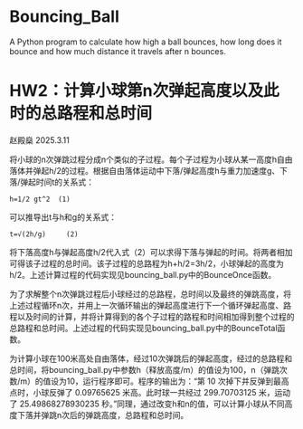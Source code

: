 # Bouncing_Ball
A Python program to calculate how high a ball bounces, how long does it bounce and how much distance it travels after n bounces.

# HW2：计算小球第n次弹起高度以及此时的总路程和总时间

赵殿燊 2025.3.11

将小球的n次弹跳过程分成n个类似的子过程。每个子过程为小球从某一高度h自由落体并弹起h/2的过程。根据自由落体运动中下落/弹起高度h与重力加速度g、下落/弹起时间t的关系式：

	h=1/2 gt^2	(1)
 
可以推导出t与h和g的关系式：

	t=√(2h/g)	  (2)
 
将下落高度h与弹起高度h/2代入式（2）可以求得下落与弹起的时间。将两者相加可得该子过程的总时间。该子过程的总路程为h+h/2=3h/2，小球弹起的高度为h/2。上述计算过程的代码实现见bouncing_ball.py中的BounceOnce函数。

为了求解整个n次弹跳过程后小球经过的总路程，总时间以及最终的弹跳高度，将上述过程循环n次，并用上一次循环输出的弹起高度进行下一个循环弹起高度、路程以及时间的计算，并将计算得到的各个子过程的路程和时间相加得到整个过程的总路程和总时间。上述过程的代码实现见bouncing_ball.py中的BounceTotal函数。

为计算小球在100米高处自由落体，经过10次弹跳后的弹起高度，经过的总路程和总时间，将bouncing_ball.py中参数h（释放高度/m）的值设为100，n（弹跳次数/m）的值设为10，运行程序即可。程序的输出为：“第 10 次掉下并反弹到最高点时，小球反弹了 0.09765625 米高。此时球一共经过 299.70703125 米，运动了 25.49868278930235 秒。”同理，通过改变h和n的值，可以计算小球从不同高度下落并弹跳n次后的弹跳高度，总路程和总时间。

